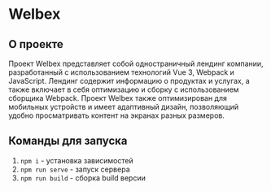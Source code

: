# Welbex

## О проекте
Проект Welbex представляет собой одностраничный лендинг компании, разработанный с использованием технологий Vue 3, Webpack и JavaScript. Лендинг содержит информацию о продуктах и услугах, а также включает в себя оптимизацию и сборку с использованием сборщика Webpack. Проект Welbex также оптимизирован для мобильных устройств и имеет адаптивный дизайн, позволяющий удобно просматривать контент на экранах разных размеров.

## Команды для запуска
1. `npm i` - установка зависимостей
2. `npm run serve` - запуск сервера
3. `npm run build` - сборка build версии
